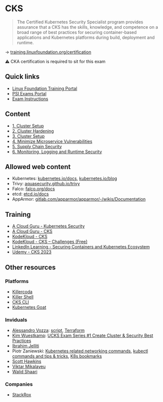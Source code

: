 #  CKS

> The Certified Kubernetes Security Specialist program provides assurance that a CKS has the skills, knowledge, and competence on a broad range of best practices for securing container-based applications and Kubernetes platforms during build, deployment and runtime.

→ [training.linuxfoundation.org/certification](https://training.linuxfoundation.org/certification/certified-kubernetes-security-specialist/)

⚠ CKA certification is required to sit for this exam

## Quick links

* [Linux Foundation Training Portal](https://trainingportal.linuxfoundation.org/learn/dashboard)
* [PSI Exams Portal](https://test-takers.psiexams.com/linux/manage/my-tests)
* [Exam Instructions](https://docs.linuxfoundation.org/tc-docs/certification/important-instructions-cks)

## Content

* [1. Cluster Setup](1-cluster-setup.md)
* [2. Cluster Hardening](2-cluster-hardening.md)
* [3. Cluster Setup](3-system-hardening.md)
* [4. Minimize Microservice Vulnerabilities](4-minimize-microservice-vulnerabilities.md)
* [5. Supply Chain Security](5-supply-chain-security.md)
* [6. Monitoring, Logging and Runtime Security](6-monitoring-logging-runtime-security.md)

## Allowed web content

* Kubernetes: [kubernetes.io/docs](https://kubernetes.io/docs/), [kubernetes.io/blog](https://kubernetes.io/blog/)
* Trivy: [aquasecurity.github.io/trivy](https://aquasecurity.github.io/trivy/)
* Falco: [falco.org/docs](https://falco.org/docs/)
* etcd: [etcd.io/docs](https://etcd.io/docs/)
* AppArmor: [gitlab.com/apparmor/apparmor/-/wikis/Documentation](https://gitlab.com/apparmor/apparmor/-/wikis/Documentation)

## Training

* [A Cloud Guru - Kubernetes Security](https://learn.acloud.guru/course/7d2c29e7-cdb2-4f44-8744-06332f47040e/dashboard)
* [A Cloud Guru - CKS](https://learn.acloud.guru/course/certified-kubernetes-security-specialist/dashboard)
* [KodeKloud - CKS](https://kodekloud.com/courses/certified-kubernetes-security-specialist-cks/)
* [KodeKloud - CKS – Challenges (Free)](https://kodekloud.com/courses/certified-kubernetes-security-specialist-cks/)
* [LinkedIn Learning - Securing Containers and Kubernetes Ecosystem](https://www.linkedin.com/learning/securing-containers-and-kubernetes-ecosystem/protect-your-containers-and-kubernetes-ecosystem)
* [Udemy - CKS 2023](https://www.udemy.com/course/certified-kubernetes-security-specialist/)

## Other resources

### Platforms

* [Killercoda](https://killercoda.com/killer-shell-cks)
* [Killer Shell](https://github.com/killer-sh/cks-course-environment)
* [CKS CLI](https://cks.kubernetes.tn/)
* [Kubernetes Goat](https://madhuakula.com/kubernetes-goat/)

### Inviduals

* [Alessandro Vozza](https://medium.com/@ams0): [script](https://gist.githubusercontent.com/ams0/0e57d15d53782c2c2259cce8545caa70/raw/d4e0686e4dc068ea146717af5d5a7be3dab97a4c/kubeadm-containerd.sh), [Terraform](https://github.com/ams0/CKS/blob/main/kubeadm-containerd-multinode/readme.md)
* [Kim Wuestkamp](https://wuestkamp.medium.com/): [UCKS Exam Series #1 Create Cluster & Security Best Practices](https://itnext.io/cks-exam-series-1-create-cluster-security-best-practices-50e35aaa67ae)
* [Ibrahim Jelliti](https://github.com/ibrahimjelliti/CKSS-Certified-Kubernetes-Security-Specialist)
* Piotr Zaniewski: [Kubernetes related networking commands](https://gist.github.com/Piotr1215/23cf678d74079f98dc7be731e6a3f1d1#file-cka-networking-commands-md), [kubectl commands and tips & tricks](https://gist.github.com/Piotr1215/443fb83c89958139f0c67ec70b111da2#file-kubectl-commands-md), [K8s bookmarks](https://gist.github.com/Piotr1215/016ba7218a1a949574786fb9b92382c1#file-k8s-bookmarks-cka-ckad-html)
* [Scott Hawkins](https://github.com/echoboomer/k8s-cks-notes)
* [Viktar Mikalayeu](https://github.com/ViktorUJ/cks)
* [Walid Shaari](https://github.com/walidshaari/Certified-Kubernetes-Security-Specialist)

### Companies

* [StackRox](https://github.com/stackrox/Kubernetes_Security_Specialist_Study_Guide)
